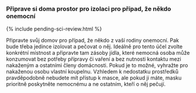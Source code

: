 ### Připrave si doma prostor pro izolaci pro případ, že někdo onemocní

{% include pending-sci-review.html %}

Připravte svůj domov pro případ, že někdo z vaší rodiny onemocní. Pak bude třeba jedince izolovat a pečovat o něj. Ideálně pro tento účel zvolte konkrétní místnost a připravte tam zásoby jídla, které nemocná osoba může konzumovat bez potřeby přípravy či vaření a bez nutnosti kontaktu mezi nakaženým a ostatními členy domácnosti. Pokud je to možné, vyhražte pro nakaženou osobu vlastní koupelnu. Vzhledem k nedostatku prostředků pravděpodobně nebudete mít přístup k masce, ale pokud ji máte, masku prioritně poskytněte nemocnému a ne ostatním, kteří o něj pečují.
